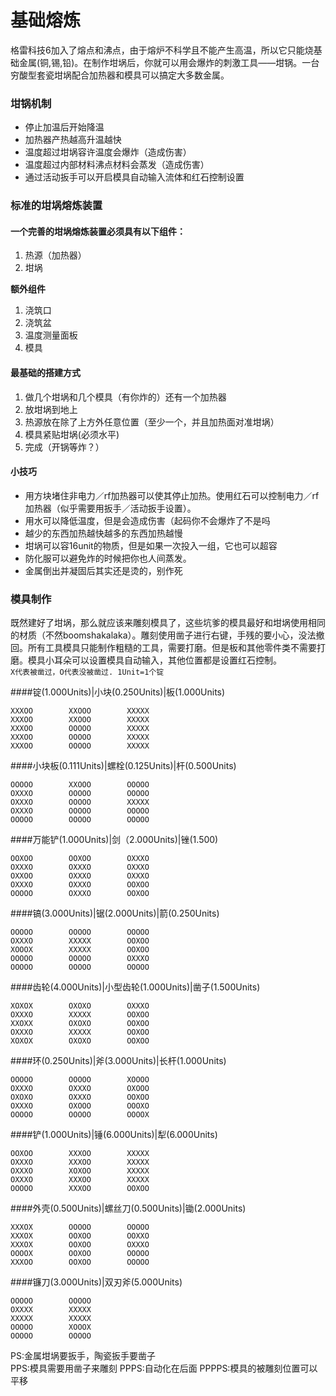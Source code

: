 # 基础熔炼

格雷科技6加入了熔点和沸点，由于熔炉不科学且不能产生高温，所以它只能烧基础金属\(铜,锡,铅\)。在制作坩埚后，你就可以用会爆炸的刺激工具——坩锅。一台穷酸型套瓷坩埚配合加热器和模具可以搞定大多数金属。

### 坩锅机制

* 停止加温后开始降温
* 加热器产热越高升温越快
* 温度超过坩埚容许温度会爆炸（造成伤害）
* 温度超过内部材料沸点材料会蒸发（造成伤害）
* 通过活动扳手可以开启模具自动输入流体和红石控制设置

### 标准的坩埚熔炼装置

#### 一个完善的坩埚熔炼装置必须具有以下组件：

1. 热源（加热器）
2. 坩埚

**额外组件**

1. 浇筑口
2. 浇筑盆
3. 温度测量面板
4. 模具

#### 最基础的搭建方式

1. 做几个坩埚和几个模具（有你炸的）还有一个加热器
2. 放坩埚到地上
3. 热源放在除了上方外任意位置（至少一个，并且加热面对准坩埚）
4. 模具紧贴坩埚\(必须水平\)
5. 完成（开锅等炸？）

#### 小技巧

* 用方块堵住非电力／rf加热器可以使其停止加热。使用红石可以控制电力／rf加热器（似乎需要用扳手／活动扳手设置）。
* 用水可以降低温度，但是会造成伤害（起码你不会爆炸了不是吗
* 越少的东西加热越快越多的东西加热越慢
* 坩埚可以容16unit的物质，但是如果一次投入一组，它也可以超容
* 防化服可以避免炸的时候把你也人间蒸发。
* 金属倒出并凝固后其实还是烫的，别作死

### 模具制作

既然建好了坩埚，那么就应该来雕刻模具了，这些坑爹的模具最好和坩埚使用相同的材质（不然boomshakalaka）。雕刻使用凿子进行右键，手残的要小心，没法撤回。所有工具模具只能制作粗糙的工具，需要打磨。但是板和其他零件类不需要打磨。模具小耳朵可以设置模具自动输入，其他位置都是设置红石控制。  
`X代表被凿过，O代表没被凿过. 1Unit=1个锭`

####锭(1.000Units)|小块(0.250Units)|板(1.000Units)

  ```
  XXXOO        XXOOO        XXXXX
  XXXOO        XXOOO        XXXXX
  XXXOO        OOOOO        XXXXX
  XXXOO        OOOOO        XXXXX
  XXXOO        OOOOO        XXXXX
  ```
####小块板(0.111Units)|螺栓(0.125Units)|杆(0.500Units)

  ```
  OOOOO        XXOOO        OOOOO
  OXXXO        OOOOO        OOOOO
  OXXXO        OOOOO        XXXXX
  OXXXO        OOOOO        OOOOO
  OOOOO        OOOOO        OOOOO
  ```
####万能铲(1.000Units)|剑（2.000Units)|锉(1.500)

  ```
  OOXOO        OOXOO        OXXXO
  OXXXO        OXXXO        OXXXO
  OXXOO        OXXXO        OXXXO
  OXXXO        OXXXO        OOXOO
  OOOOO        OXXXO        OOXOO
  ```
####镐(3.000Units)|锯(2.000Units)|箭(0.250Units)

  ```
  OOOOO        OOOOO        OOOOO
  OXXXO        XXXXX        OOXOO
  XOOOX        XXXXX        OOXOO
  OOOOO        OOOOO        OXXXO
  OOOOO        OOOOO        OOOOO
  ```
####齿轮(4.000Units)|小型齿轮(1.000Units)|凿子(1.500Units)

  ```
  XOXOX        OXOXO        OXXXO
  OXXXO        XXXXX        OOXOO
  XXOXX        OXOXO        OOXOO
  OXXXO        XXXXX        OOXOO
  XOXOX        OXOXO        OOXOO
  ```
####环(0.250Units)|斧(3.000Units)|长杆(1.000Units)
  
  ```
  OOOOO        OOOOO        XOOOO
  OXXXO        OXXXO        OXOOO
  OXOXO        OXXXO        OOXOO
  OXXXO        OXOOO        OOOXO
  OOOOO        OOOOO        OOOOX
  ```
####铲(1.000Units)|锤(6.000Units)|犁(6.000Units)

  ```
  OOXOO        XXXOO        XXXXX
  OXXXO        XXXOO        XXXXX
  OXXXO        XOXOO        XXXXX
  OXXXO        XXXOO        XXXXX
  OOOOO        XXXOO        OOXOO
  ```
####外壳(0.500Units)|螺丝刀(0.500Units)|锄(2.000Units)

  ```
  XXXOX        OOOOO        OOOOO
  XXXOX        OOXOO        OOXXO
  XXXOX        OOXOO        OXXXO
  OOOOX        OOXOO        OOOOO
  XXXOO        OOXOO        OOOOO
  ```
####镰刀(3.000Units)|双刃斧(5.000Units)

  ```
  OOOOO        OOOOO
  OXXXX        XXXXX
  XXXXX        XXXXX
  OOOOO        XOOOX
  OOOOO        OOOOO
  ```
PS:金属坩埚要扳手，陶瓷扳手要凿子  
PPS:模具需要用凿子来雕刻
PPPS:自动化在后面
PPPPS:模具的被雕刻位置可以平移

